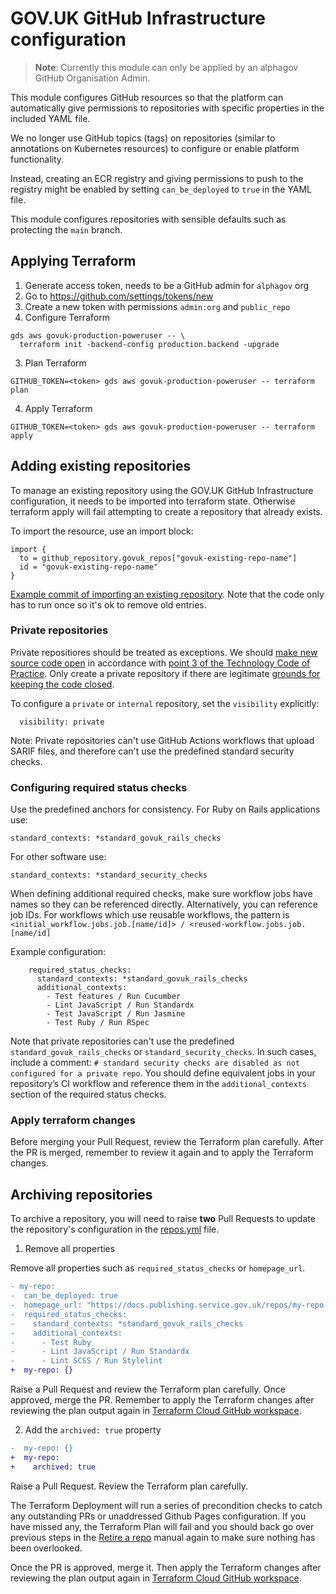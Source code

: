 # GOV.UK GitHub Infrastructure configuration

> **Note**: Currently this module can only be applied by an alphagov GitHub
Organisation Admin.

This module configures GitHub resources so that the platform can automatically give permissions to
repositories with specific properties in the included YAML file.

We no longer use GitHub topics (tags) on repositories (similar to
annotations on Kubernetes resources) to configure or enable platform functionality.

Instead, creating an ECR registry and giving permissions to push to the
registry might be enabled by setting `can_be_deployed` to `true` in the YAML file.

This module configures repositories with sensible defaults such as
protecting the `main` branch.

## Applying Terraform

1. Generate access token, needs to be a GitHub admin for `alphagov` org
  1. Go to https://github.com/settings/tokens/new
  2. Create a new token with permissions `admin:org` and `public_repo`
2. Configure Terraform
  ```shell
  gds aws govuk-production-poweruser -- \
    terraform init -backend-config production.backend -upgrade
  ```
3. Plan Terraform
  ```shell
  GITHUB_TOKEN=<token> gds aws govuk-production-poweruser -- terraform plan
  ```
4. Apply Terraform
  ```shell
  GITHUB_TOKEN=<token> gds aws govuk-production-poweruser -- terraform apply
  ```
## Adding existing repositories

To manage an existing repository using the GOV.UK GitHub Infrastructure configuration, it needs to be imported into terraform state. Otherwise terraform apply will fail attempting to create a repository that already exists. 

To import the resource, use an import block:
```
import {
  to = github_repository.govuk_repos["govuk-existing-repo-name"]
  id = "govuk-existing-repo-name"
}
```

[Example commit of importing an existing repository](https://github.com/alphagov/govuk-infrastructure/commit/c6774a7d42ca2eb9b0987a51cde8b57e13e0577f). Note that the code only has to run once so it's ok to remove old entries.

### Private repositories 

Private repositiores should be treated as exceptions. We should [make new source code open](https://www.gov.uk/service-manual/service-standard/point-12-make-new-source-code-open) in accordance with [point 3 of the Technology Code of Practice](https://www.gov.uk/guidance/the-technology-code-of-practice). Only create a private repository if there are legitimate [grounds for keeping the code closed](https://www.gov.uk/government/publications/open-source-guidance/when-code-should-be-open-or-closed). 

To configure a `private` or `internal` repository, set the `visibility` explicitly: 
```
  visibility: private
```

Note: Private repositories can't use GitHub Actions workflows that upload SARIF files, and therefore can't use the predefined standard security checks.


### Configuring required status checks

Use the predefined anchors for consistency. For Ruby on Rails applications use:
```
standard_contexts: *standard_govuk_rails_checks
```

For other software use:
```
standard_contexts: *standard_security_checks
```

When defining additional required checks, make sure workflow jobs have names so they can be referenced directly. Alternatively, you can reference job IDs. For workflows which use reusable workflows, the pattern is `<initial_workflow.jobs.job.[name/id]> / <reused-workflow.jobs.job.[name/id]`

Example configuration:
```
    required_status_checks:
      standard_contexts: *standard_govuk_rails_checks
      additional_contexts:
        - Test features / Run Cucumber
        - Lint JavaScript / Run Standardx
        - Test JavaScript / Run Jasmine
        - Test Ruby / Run RSpec
```

Note that private repositories can't use the predefined `standard_govuk_rails_checks` or `standard_security_checks`. In such cases, include a comment: `# standard security checks are disabled as not configured for a private repo`. You should define equivalent jobs in your repository’s CI workflow and reference them in the `additional_contexts` section of the required status checks.

### Apply terraform changes

Before merging your Pull Request, review the Terraform plan carefully. 
After the PR is merged, remember to review it again and to apply the Terraform changes. 


## Archiving repositories

To archive a repository, you will need to raise **two** Pull Requests to update the repository's configuration in the [repos.yml](/terraform/deployments/github/repos.yml) file.

1. Remove all properties

Remove all properties such as `required_status_checks` or `homepage_url`.

```diff
- my-repo:
-  can_be_deployed: true
-  homepage_url: "https://docs.publishing.service.gov.uk/repos/my-repo.html"
-  required_status_checks:
-    standard_contexts: *standard_govuk_rails_checks
-    additional_contexts:
-      - Test Ruby
-      - Lint JavaScript / Run Standardx
-      - Lint SCSS / Run Stylelint
+  my-repo: {}
```

Raise a Pull Request and review the Terraform plan carefully. Once approved, merge the PR. Remember to apply the Terraform changes after reviewing the plan output again in [Terraform Cloud GitHub workspace](https://app.terraform.io/app/govuk/workspaces/GitHub/runs).

2. Add the `archived: true` property

```diff
-  my-repo: {}
+  my-repo:
+    archived: true
```

Raise a Pull Request. Review the Terraform plan carefully.

The Terraform Deployment will run a series of precondition checks to catch any outstanding PRs or unaddressed Github Pages configuration. If you have missed any, the Terraform Plan will fail and you should back go over previous steps in the [Retire a repo](https://docs.publishing.service.gov.uk/manual/retiring-a-repo.html) manual again to make sure nothing has been overlooked.

Once the PR is approved, merge it. Then apply the Terraform changes after reviewing the plan output again in [Terraform Cloud GitHub workspace](https://app.terraform.io/app/govuk/workspaces/GitHub/runs).
